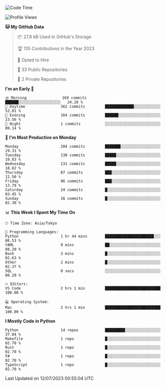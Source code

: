 <!--START_SECTION:waka-->
![Code Time](http://img.shields.io/badge/Code%20Time-695%20hrs%207%20mins-blue)

![Profile Views](http://img.shields.io/badge/Profile%20Views-0-blue)

**🐱 My GitHub Data** 

> 📦 27.8 kB Used in GitHub's Storage 
 > 
> 🏆 135 Contributions in the Year 2023
 > 
> 💼 Opted to Hire
 > 
> 📜 33 Public Repositories 
 > 
> 🔑 2 Private Repositories 
 > 
**I'm an Early 🐤** 

```text
🌞 Morning                169 commits         ██████░░░░░░░░░░░░░░░░░░░   24.28 % 
🌆 Daytime                362 commits         █████████████░░░░░░░░░░░░   52.01 % 
🌃 Evening                164 commits         ██████░░░░░░░░░░░░░░░░░░░   23.56 % 
🌙 Night                  1 commits           ░░░░░░░░░░░░░░░░░░░░░░░░░   00.14 % 
```
📅 **I'm Most Productive on Monday** 

```text
Monday                   204 commits         ███████░░░░░░░░░░░░░░░░░░   29.31 % 
Tuesday                  138 commits         █████░░░░░░░░░░░░░░░░░░░░   19.83 % 
Wednesday                131 commits         █████░░░░░░░░░░░░░░░░░░░░   18.82 % 
Thursday                 87 commits          ███░░░░░░░░░░░░░░░░░░░░░░   12.50 % 
Friday                   96 commits          ███░░░░░░░░░░░░░░░░░░░░░░   13.79 % 
Saturday                 24 commits          █░░░░░░░░░░░░░░░░░░░░░░░░   03.45 % 
Sunday                   16 commits          █░░░░░░░░░░░░░░░░░░░░░░░░   02.30 % 
```


📊 **This Week I Spent My Time On** 

```text
🕑︎ Time Zone: Asia/Tokyo

💬 Programming Languages: 
Python                   1 hr 44 mins        ██████████████████████░░░   86.53 % 
YAML                     9 mins              ██░░░░░░░░░░░░░░░░░░░░░░░   08.20 % 
Bash                     3 mins              █░░░░░░░░░░░░░░░░░░░░░░░░   02.63 % 
Other                    2 mins              █░░░░░░░░░░░░░░░░░░░░░░░░   02.37 % 
SQL                      0 secs              ░░░░░░░░░░░░░░░░░░░░░░░░░   00.20 % 

🔥 Editors: 
VS Code                  2 hrs 1 min         █████████████████████████   100.00 % 

💻 Operating System: 
Mac                      2 hrs 1 min         █████████████████████████   100.00 % 
```

**I Mostly Code in Python** 

```text
Python                   14 repos            █████████░░░░░░░░░░░░░░░░   37.84 % 
Makefile                 1 repo              █░░░░░░░░░░░░░░░░░░░░░░░░   02.70 % 
Rust                     1 repo              █░░░░░░░░░░░░░░░░░░░░░░░░   02.70 % 
F#                       1 repo              █░░░░░░░░░░░░░░░░░░░░░░░░   02.70 % 
TypeScript               1 repo              █░░░░░░░░░░░░░░░░░░░░░░░░   02.70 % 
```




 Last Updated on 12/07/2023 00:55:04 UTC
<!--END_SECTION:waka-->
